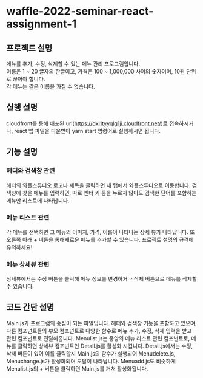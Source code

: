 # waffle-2022-seminar-react-assignment-1
## 프로젝트 설명
메뉴를 추가, 수정, 삭제할 수 있는 메뉴 관리 프로그램입니다.  
이름은 1 ~ 20 글자의 한글이고, 가격은 100 ~ 1,000,000 사이의 숫자이며, 10원 단위로 끊어야 합니다.  
각 메뉴는 같은 이름을 가질 수 없습니다.  
## 실행 설명  
cloudfront를 통해 배포된 url(https://dxi1tyyqlg1ji.cloudfront.net/)로 접속하시거나, react 앱 파일을 다운받아 yarn start 명령어로 실행하시면 됩니다.
## 기능 설명
### 헤더와 검색창 관련
헤더의 와플스튜디오 로고나 제목을 클릭하면 새 탭에서 와플스튜디오로 이동합니다.
검색창에 찾을 메뉴를 입력하면, 따로 엔터 키 등을 누르지 않아도 검색한 단어를 포함하는 메뉴만 리스트에 나타납니다.
### 메뉴 리스트 관련
각 메뉴를 선택하면 그 메뉴의 이미지, 가격, 이름이 나타나는 상세 뷰가 나타납니다. 또 오른쪽 아래 + 버튼을 통해새로운 메뉴를 추가할 수 있습니다. 프로젝트 설명의 규격에 유의하세요!
### 메뉴 상세뷰 관련
상세뷰에서는 수정 버튼을 클릭해 메뉴 정보를 변경하거나 삭제 버튼으로 메뉴를 삭제할 수 있습니다.
## 코드 간단 설명
Main.js가 프로그램의 중심이 되는 파일입니다. 헤더와 검색창 기능을 포함하고 있으며, 다른 컴포넌트들의 부모 컴포넌트로 다양한 함수로 메뉴 추가, 수정, 삭제 입력을 받고 관련 컴포넌트로 전달해줍니다. Menulist.js는 중앙의 메뉴 리스트 관련 컴포넌트로, 메뉴를 클릭하면 상세뷰 컴포넌트인 Detail.js를 활성화 시킵니다. Detail.js에서는 수정, 삭제 버튼이 있어 이를 클릭할시 Main.js의 함수가 실행되어 Menudelete.js, Menuchange.js가 홠성화되며 모달이 나타납니다. Menuadd.js도 비슷하게 Menulist.js의 + 버튼을 클릭하면 Main.js를 거쳐 활성화됩니다.
